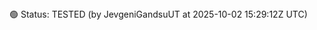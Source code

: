 <!--TEST_STATUS-->🟢 Status: TESTED (by JevgeniGandsuUT at 2025-10-02 15:29:12Z UTC)<!--/TEST_STATUS-->
